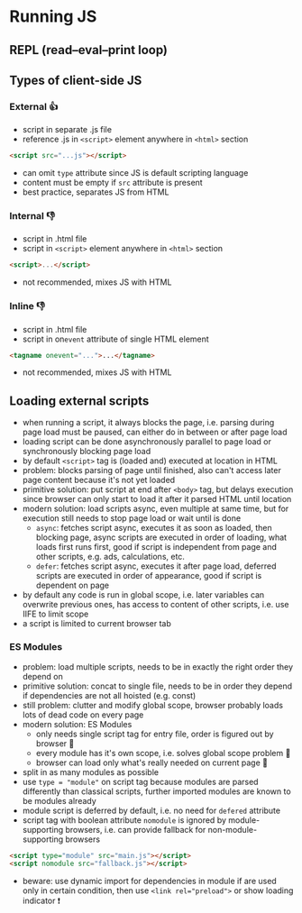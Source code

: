 # Running JS



## REPL (read–eval–print loop)

<!-- todo -->



## Types of client-side JS

### External 👍

- script in separate .js file
- reference .js in `<script>` element anywhere in `<html>` section

```html
<script src="...js"></script>
```

- can omit `type` attribute since JS is default scripting language
- content must be empty if `src` attribute is present
- best practice, separates JS from HTML

### Internal 👎

- script in .html file
- script in `<script>` element anywhere in `<html>` section

```html
<script>...</script>
```

- not recommended, mixes JS with HTML

### Inline 👎

- script in .html file
- script in on`event` attribute of single HTML element

```html
<tagname onevent="...">...</tagname>
```

- not recommended, mixes JS with HTML



## Loading external scripts

- when running a script, it always blocks the page, i.e. parsing during page load must be paused, can either do in between or after page load
- loading script can be done asynchronously parallel to page load or synchronously blocking page load
- by default `<script>` tag is (loaded and) executed at location in HTML
- problem: blocks parsing of page until finished, also can't access later page content because it's not yet loaded
- primitive solution: put script at end after `<body>` tag, but delays execution since browser can only start to load it after it parsed HTML until location
- modern solution: load scripts async, even multiple at same time, but for execution still needs to stop page load or wait until is done
  - `async`: fetches script async, executes it as soon as loaded, then blocking page, async scripts are executed in order of loading, what loads first runs first, good if script is independent from page and other scripts, e.g. ads, calculations, etc.
  - `defer`: fetches script async, executes it after page load, deferred scripts are executed in order of appearance, good if script is dependent on page
- by default any code is run in global scope, i.e. later variables can overwrite previous ones, has access to content of other scripts, i.e. use IIFE to limit scope
- a script is limited to current browser tab

### ES Modules

- problem: load multiple scripts, needs to be in exactly the right order they depend on
- primitive solution: concat to single file, needs to be in order they depend if dependencies are not all hoisted (e.g. const)
- still problem: clutter and modify global scope, browser probably loads lots of dead code on every page
- modern solution: ES Modules
  - only needs single script tag for entry file, order is figured out by browser 🎉
  - every module has it's own scope, i.e. solves global scope problem 🎉
  - browser can load only what's really needed on current page 🎉
- split in as many modules as possible
- use `type = "module"` on script tag because modules are parsed differently than classical scripts, further imported modules are known to be modules already
- module script is deferred by default, i.e. no need for `defered` attribute
- script tag with boolean attribute `nomodule` is ignored by module-supporting browsers, i.e. can provide fallback for non-module-supporting browsers

```html
<script type="module" src="main.js"></script>
<script nomodule src="fallback.js"></script>
```

- beware: use dynamic import for dependencies in module if are used only in certain condition, then use `<link rel="preload">` or show loading indicator ❗️